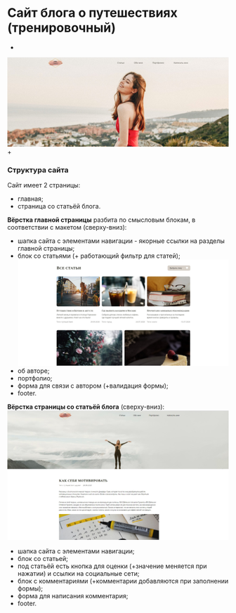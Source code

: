 Сайт блога о путешествиях (тренировочный)
=====================
+
![Image alt](https://github.com/Scanavik/Blog_training-site/raw/main/img/readMe1.jpg)
+
### Структура сайта
Сайт имеет 2 страницы:
- главная;
- страница со статьёй блога.

**Вёрстка главной страницы** разбита по смысловым блокам, в соответствии с макетом (сверху-вниз):
- шапка сайта с элементами навигации - якорные ссылки на разделы главной страницы;
- блок со статьями (+ работающий фильтр для статей);
![Image alt](https://github.com/Scanavik/Blog_training-site/raw/main/img/readMe3.jpg)
- об авторе;
- портфолио;
- форма для связи с автором (+валидация формы);
- footer.


**Вёрстка страницы со статьёй блога** (сверху-вниз):
![Image alt](https://github.com/Scanavik/Blog_training-site/raw/main/img/readMe2.jpg)
- шапка сайта с элементами навигации;
- блок со статьей;
- под статьёй есть кнопка для оценки (+значение меняется при нажатии) и ссылки на социальные сети;
- блок с комментариями (+комментарии добавляются при заполнении формы);
- форма для написания комментария;
- footer.
